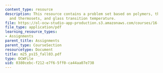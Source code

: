 ```yaml
---
content_type: resource
description: This resource contains a problem set based on polymers, thermosplastics
  and thermosets, and glass transition temperature.
file: https://ol-ocw-studio-app-production.s3.amazonaws.com/courses/16-01-unified-engineering-i-ii-iii-iv-fall-2005-spring-2006/0380cebcf212e7f65ff0ca44aa07e738_m25_ps15_fall03.pdf
file_type: application/pdf
learning_resource_types:
- Assignments
parent_title: Assignments
parent_type: CourseSection
resourcetype: Document
title: m25_ps15_fall03.pdf
type: OCWFile
uid: 0380cebc-f212-e7f6-5ff0-ca44aa07e738
---
```

